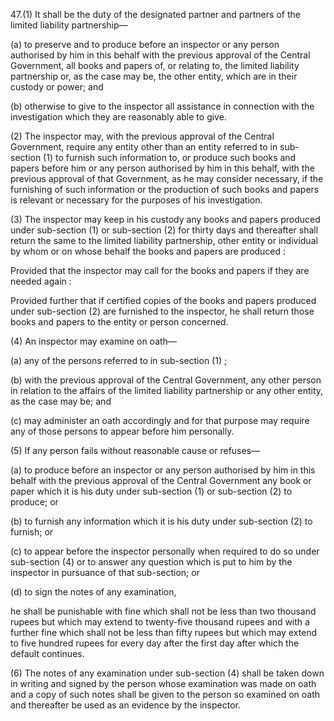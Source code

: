 47.(1) It shall be the duty of the designated partner and partners of the limited liability partnership—

(a)	to preserve and to produce before an inspector or any person authorised by him in this behalf with the previous approval of the Central Government, all books and papers of, or relating to, the limited liability partnership or, as the case may be, the other entity, which are in their custody or power; and

(b)	otherwise to give to the inspector all assistance in connection with the investigation which they are reasonably able to give.

(2) The inspector may, with the previous approval of the Central Government, require any entity other than an entity referred to in sub-section (1) to furnish such information to, or produce such books and papers before him or any person authorised by him in this behalf, with the previous approval of that Government, as he may consider necessary, if the furnishing of such information or the production of such books and papers is relevant or necessary for the purposes of his investigation.

(3) The inspector may keep in his custody any books and papers produced under sub-section (1) or sub-section (2) for thirty days and thereafter shall return the same to the limited liability partnership, other entity or individual by whom or on whose behalf the books and papers are produced :

Provided that the inspector may call for the books and papers if they are needed again :

Provided further that if certified copies of the books and papers produced under sub-section (2) are furnished to the inspector, he shall return those books and papers to the entity or person concerned.

(4) An inspector may examine on oath—

(a)	any of the persons referred to in sub-section (1) ;

(b)	with the previous approval of the Central Government, any other person in relation to the affairs of the limited liability partnership or any other entity, as the case may be; and

(c)	may administer an oath accordingly and for that purpose may require any of those persons to appear before him personally.

(5) If any person fails without reasonable cause or refuses—

(a)	to produce before an inspector or any person authorised by him in this behalf with the previous approval of the Central Government any book or paper which it is his duty under sub-section (1) or sub-section (2) to produce; or

(b)	to furnish any information which it is his duty under sub-section (2) to furnish; or

(c)	to appear before the inspector personally when required to do so under sub-section (4) or to answer any question which is put to him by the inspector in pursuance of that sub-section; or

(d)	to sign the notes of any examination,

he shall be punishable with fine which shall not be less than two thousand rupees but which may extend to twenty-five thousand rupees and with a further fine which shall not be less than fifty rupees but which may extend to five hundred rupees for every day after the first day after which the default continues.

(6) The notes of any examination under sub-section (4) shall be taken down in writing and signed by the person whose examination was made on oath and a copy of such notes shall be given to the person so examined on oath and thereafter be used as an evidence by the inspector.
